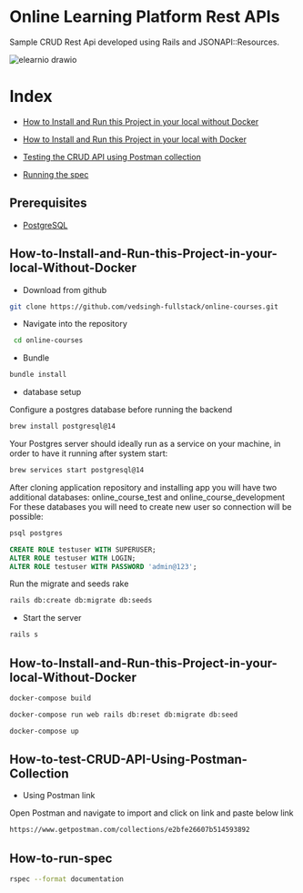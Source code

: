 # Online Learning Platform Rest APIs

Sample CRUD Rest Api developed using Rails and JSONAPI::Resources.

![elearnio drawio](https://user-images.githubusercontent.com/7689116/208054746-299b7cf1-28b9-4d5e-86ed-201dcf87c363.svg)


# Index
* [How to Install and Run this Project in your local without Docker](#How-to-Install-and-Run-this-Project-in-your-local-Without-Docker)
* [How to Install and Run this Project in your local with Docker](#How-to-Install-and-Run-this-Project-in-your-local-With-Docker)
* [Testing the CRUD API using Postman collection](#How-to-test-CRUD-API-Using-Postman-Collection)

* [Running the spec](#How-to-run-spec)


## Prerequisites
- [PostgreSQL](https://www.digitalocean.com/community/tutorials/how-to-use-postgresql-with-your-ruby-on-rails-application-on-macos)


## How-to-Install-and-Run-this-Project-in-your-local-Without-Docker

* Download from github
```bash
git clone https://github.com/vedsingh-fullstack/online-courses.git
```
* Navigate into the repository
```bash
 cd online-courses
```
* Bundle

```bash
bundle install
```

* database setup

Configure a postgres database before running the backend

```sh
brew install postgresql@14
```
Your Postgres server should ideally run as a service on your machine, in order
to have it running after system start:
```sh
brew services start postgresql@14
```

After cloning application repository and installing app you will have two additional databases: online_course_test and online_course_development
For these databases you will need to create new user so connection will be possible:
```sh
psql postgres
```
```sql
CREATE ROLE testuser WITH SUPERUSER;
ALTER ROLE testuser WITH LOGIN;
ALTER ROLE testuser WITH PASSWORD 'admin@123';
```

Run the migrate and seeds rake
 ```sh
rails db:create db:migrate db:seeds
```

* Start the server
 ```sh
rails s
```

## How-to-Install-and-Run-this-Project-in-your-local-Without-Docker

```sh
docker-compose build

docker-compose run web rails db:reset db:migrate db:seed

docker-compose up

```
## How-to-test-CRUD-API-Using-Postman-Collection

* Using Postman link

Open Postman and navigate to import and click on link and paste below link

 ```sh
https://www.getpostman.com/collections/e2bfe26607b514593892
```

## How-to-run-spec
 ```sh
 rspec --format documentation
 ```

